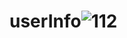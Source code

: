 # userInfo![112](https://user-images.githubusercontent.com/85775989/167401107-7875d82d-1eea-4785-b281-08f1f0760081.jpg)
